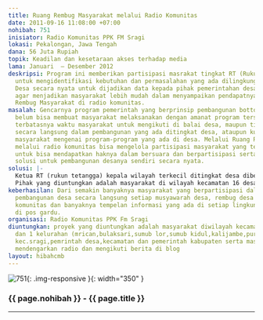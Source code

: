 ```yaml
---
title: Ruang Rembug Masyarakat melalui Radio Komunitas
date: 2011-09-16 11:08:00 +07:00
nohibah: 751
inisiator: Radio Komunitas PPK FM Sragi
lokasi: Pekalongan, Jawa Tengah
dana: 56 Juta Rupiah
topik: Keadilan dan kesetaraan akses terhadap media
lama: Januari  – Desember 2012
deskripsi: Program ini memberikan partisipasi masrakat tingkat RT (Rukun Tetangga)
  untuk mengidentifikasi kebutuhan dan permasalahan yang ada dilingkungan RT maupun
  Desa secara nyata untuk dijadikan data kepada pihak pemerintahan desa maupun terkait
  agar menjadikan masyarakat lebih mudah dalam menyampaikan pendapatnya melalui Ruang
  Rembug Masyarakat di radio komunitas.
masalah: Gencarnya program pemerintah yang berprinsip pembangunan bottom up planning
  belum bisa membuat masyarakat melaksanakan dengan amanat program tersebut karena
  terbatasnya waktu masyarakat untuk mengikuti di balai desa, maupun tidak dilibatkan
  secara langsung dalam pembangunan yang ada ditingkat desa, ataupun kurangnya informasi
  masyarakat mengenai program-program yang ada di desa. Melalui Ruang Rembug Masyarakat
  melalui radio komunitas bisa mengelola partisipasi masyarakat yang termarginalkan
  untuk bisa mendapatkan haknya dalam bersuara dan berpartisipasi serta memberikan
  solusi untuk pembangunan desanya sendiri secara nyata.
solusi: |-
  Ketua RT (rukun tetangga) kepala wilayah terkecil ditingkat desa diberikan kesempatan ber-Rembug(musyawarah) bersama wakil masyarakat RT setempat untuk menyampaikan pendapatnya tentang permaslahan lingkungannya dengan menghadirkan narasumber Kepala Desa,BPD,camat atau DPRD ) untuk disiarkan langsung melalui radio komunitas atau sebagai informasi warga melalui blog kemudian di link kepada dinas terkait diwilayah kabupaten untuk dijadikan sebagai penggalian gagasan warga tingkat RT.
  Pihak yang diuntungkan adalah masyarakat di wilayah kecamatan 16 desa dan 1 kelurahan (mrican,bulaksari,sumub lor,sumub kidul, kalijambe, purworejo, gebangkerep, bulakpelem, tegalsuruh, krasakageng, ketanonageng, sijeruk, purwodadi, kedungjaran, klunjukan, tegalontar, sragi) kec.sragi,pemrintah desa,kecamatan dan pemerintah kabupaten serta masyarakat yang mendengarkan radio dan mengikuti berita di blog
keberhasilan: Dari semakin banyaknya masyarakat yang berpartisipasi dalam mengikuti
  pembangunan desa secara langsung setiap musyawarah desa, rembug desa melalui radio
  komunitas dan banyaknya tempelan informasi yang ada di setiap lingkungan RT maupun
  di pos gardu.
organisasi: Radio Komunitas PPK Fm Sragi
diuntungkan: proyek yang diuntungkan adalah masyarakat diwilayah kecamatan 16 desa
  dan 1 kelurahan (mrican,bulaksari,sumub lor,sumub kidul,kalijambe,purworejo,gebangkerep,bulakpelem,tegalsuruh,krasakageng,ketanonageng,sijeruk,purwodadi,kedungjaran,klunjukan,tegalontar,sragi)
  kec.sragi,pemrintah desa,kecamatan dan pemerintah kabupaten serta masyarakat yang
  mendengarkan radio dan mengikuti berita di blog
layout: hibahcmb
---
```


![751](/static/img/hibahcmb/751.png){: .img-responsive }{: width="350" }

### {{ page.nohibah }} - {{ page.title }}

---
